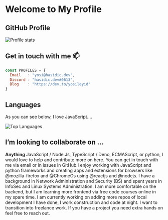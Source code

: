 # Welcome to My Profile

## GitHub Profile

![Profile stats](https://github-readme-stats.vercel.app/api?username=yosileyid&show_icons=true&theme=transparent)

## Get in touch with me :mailbox:

```js
const PROFILES = {
  Email   : "yosi@hasidic.dev",
  Discord : "hasidic.dev#0613",
  Blog    : "https://dev.to/yosileyid"
}
```
## Languages

As you can see below, I love JavaScript.... 

![Top Languages](https://github-readme-stats.vercel.app/api/top-langs/?username=yosileyid&layout=compact&theme=transparent)

## I’m looking to collaborate on ...

**Anything** JavaScript / Node.Js, TypeScript / Deno, ECMAScript, or python, I would love to help and contribute more on here. You can get in touch with me via email or in issues in GitHub.I enjoy working with JavaScript and python frameworks and creating apps and extensions for browsers like @mozilla-firefox and @ChromeOs using @reactjs and @nodejs. I have a background in Network Administration and Security (BS) and spent years in InfoSec and Linux Systems Administration. I am more comfortable on the backend, but I am learning more frontend via free code courses online in my spare time. I am currently working on adding more repos of local development I have done, I work construction and code at night. I want to transition into freelance work. If you have a project you need extra hands on feel free to reach out.

